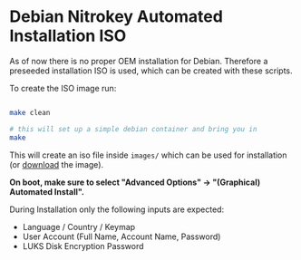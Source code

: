 # Debian Nitrokey Automated Installation ISO

As of now there is no proper OEM installation for Debian. Therefore
a preseeded installation ISO is used, which can be created with these 
scripts.

To create the ISO image run:
```bash

make clean

# this will set up a simple debian container and bring you in
make

```

This will create an iso file inside `images/` which can be used for installation (or [download](https://www.nitrokey.com/files/ci/nitropc/debian-oem/) the image).

**On boot, make sure to select "Advanced Options" -> "(Graphical) Automated Install".**

During Installation only the following inputs are expected:
* Language / Country / Keymap
* User Account (Full Name, Account Name, Password)
* LUKS Disk Encryption Password

